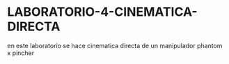 # LABORATORIO-4-CINEMATICA-DIRECTA
en este laboratorio se hace cinematica directa de un manipulador phantom x pincher
